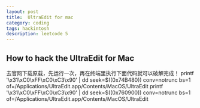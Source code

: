 ```yaml
---
layout: post
title:  UltraEdit for mac
category: coding
tags: hackintosh
description: leetcode 5
---
```


## How to hack the UltraEdit for Mac



去官网下载原载，先运行一次，再在终端里执行下面代码就可以破解完成！
printf '\x31\xC0\xFF\xC0\xC3\x90' | dd seek=$((0x74B480)) conv=notrunc bs=1 of=/Applications/UltraEdit.app/Contents/MacOS/UltraEdit
printf '\x31\xC0\xFF\xC0\xC3\x90' | dd seek=$((0x760900)) conv=notrunc bs=1 of=/Applications/UltraEdit.app/Contents/MacOS/UltraEdit